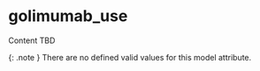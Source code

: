 # golimumab_use
Content TBD


{: .note }
There are no defined valid values for this model attribute.
